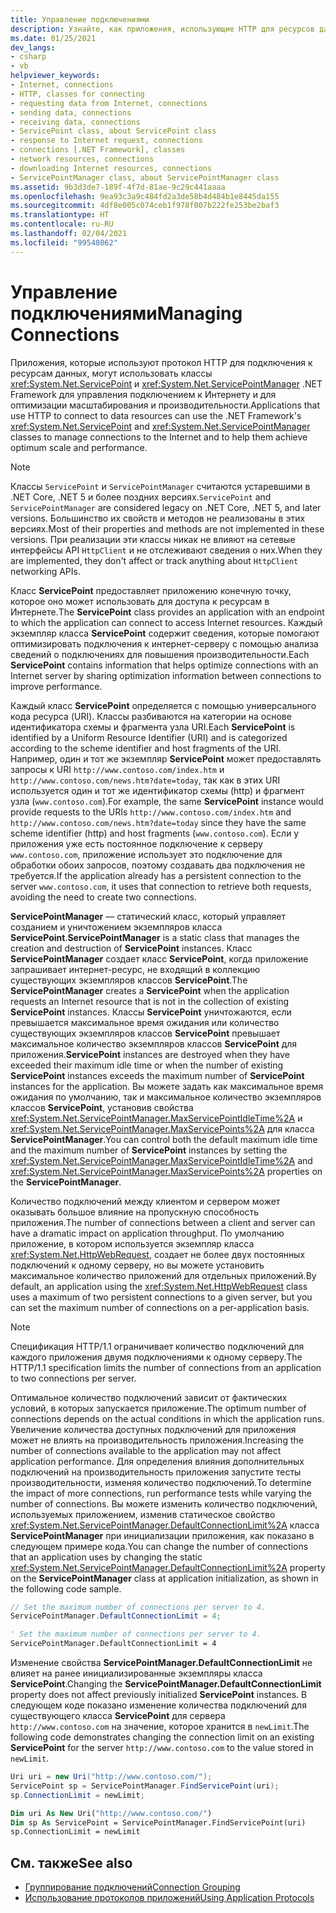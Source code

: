 ```yaml
---
title: Управление подключениями
description: Узнайте, как приложения, использующие HTTP для ресурсов данных, используют классы .NET Framework ServicePoint и ServicePointManager для управления соединениями.
ms.date: 01/25/2021
dev_langs:
- csharp
- vb
helpviewer_keywords:
- Internet, connections
- HTTP, classes for connecting
- requesting data from Internet, connections
- sending data, connections
- receiving data, connections
- ServicePoint class, about ServicePoint class
- response to Internet request, connections
- connections [.NET Framework], classes
- network resources, connections
- downloading Internet resources, connections
- ServicePointManager class, about ServicePointManager class
ms.assetid: 9b3d3de7-189f-4f7d-81ae-9c29c441aaaa
ms.openlocfilehash: 9ea93c3a9c484fd2a3de58b4d484b1e8445da155
ms.sourcegitcommit: 4df8e005c074ceb1f978f007b222fe253be2baf3
ms.translationtype: HT
ms.contentlocale: ru-RU
ms.lasthandoff: 02/04/2021
ms.locfileid: "99548062"
---
```

# <a name="managing-connections"></a><span data-ttu-id="5cd98-103">Управление подключениями</span><span class="sxs-lookup"><span data-stu-id="5cd98-103">Managing Connections</span></span>

<span data-ttu-id="5cd98-104">Приложения, которые используют протокол HTTP для подключения к ресурсам данных, могут использовать классы <xref:System.Net.ServicePoint> и <xref:System.Net.ServicePointManager> .NET Framework для управления подключением к Интернету и для оптимизации масштабирования и производительности.</span><span class="sxs-lookup"><span data-stu-id="5cd98-104">Applications that use HTTP to connect to data resources can use the .NET Framework's <xref:System.Net.ServicePoint> and <xref:System.Net.ServicePointManager> classes to manage connections to the Internet and to help them achieve optimum scale and performance.</span></span>  

> [!NOTE]
> <span data-ttu-id="5cd98-105">Классы `ServicePoint` и `ServicePointManager` считаются устаревшими в .NET Core, .NET 5 и более поздних версиях.</span><span class="sxs-lookup"><span data-stu-id="5cd98-105">`ServicePoint` and `ServicePointManager` are considered legacy on .NET Core, .NET 5, and later versions.</span></span> <span data-ttu-id="5cd98-106">Большинство их свойств и методов не реализованы в этих версиях.</span><span class="sxs-lookup"><span data-stu-id="5cd98-106">Most of their properties and methods are not implemented in these versions.</span></span> <span data-ttu-id="5cd98-107">При реализации эти классы никак не влияют на сетевые интерфейсы API `HttpClient` и не отслеживают сведения о них.</span><span class="sxs-lookup"><span data-stu-id="5cd98-107">When they are implemented, they don't affect or track anything about `HttpClient` networking APIs.</span></span>
  
 <span data-ttu-id="5cd98-108">Класс **ServicePoint** предоставляет приложению конечную точку, которое оно может использовать для доступа к ресурсам в Интернете.</span><span class="sxs-lookup"><span data-stu-id="5cd98-108">The **ServicePoint** class provides an application with an endpoint to which the application can connect to access Internet resources.</span></span> <span data-ttu-id="5cd98-109">Каждый экземпляр класса **ServicePoint** содержит сведения, которые помогают оптимизировать подключения к интернет-серверу с помощью анализа сведений о подключениях для повышения производительности.</span><span class="sxs-lookup"><span data-stu-id="5cd98-109">Each **ServicePoint** contains information that helps optimize connections with an Internet server by sharing optimization information between connections to improve performance.</span></span>  
  
 <span data-ttu-id="5cd98-110">Каждый класс **ServicePoint** определяется с помощью универсального кода ресурса (URI). Классы разбиваются на категории на основе идентификатора схемы и фрагмента узла URI.</span><span class="sxs-lookup"><span data-stu-id="5cd98-110">Each **ServicePoint** is identified by a Uniform Resource Identifier (URI) and is categorized according to the scheme identifier and host fragments of the URI.</span></span> <span data-ttu-id="5cd98-111">Например, один и тот же экземпляр **ServicePoint** может предоставлять запросы к URI `http://www.contoso.com/index.htm` и `http://www.contoso.com/news.htm?date=today`, так как в этих URI используется один и тот же идентификатор схемы (http) и фрагмент узла (`www.contoso.com`).</span><span class="sxs-lookup"><span data-stu-id="5cd98-111">For example, the same **ServicePoint** instance would provide requests to the URIs `http://www.contoso.com/index.htm` and `http://www.contoso.com/news.htm?date=today` since they have the same scheme identifier (http) and host fragments (`www.contoso.com`).</span></span> <span data-ttu-id="5cd98-112">Если у приложения уже есть постоянное подключение к серверу `www.contoso.com`, приложение использует это подключение для обработки обоих запросов, поэтому создавать два подключения не требуется.</span><span class="sxs-lookup"><span data-stu-id="5cd98-112">If the application already has a persistent connection to the server `www.contoso.com`, it uses that connection to retrieve both requests, avoiding the need to create two connections.</span></span>  
  
 <span data-ttu-id="5cd98-113">**ServicePointManager** — статический класс, который управляет созданием и уничтожением экземпляров класса **ServicePoint**.</span><span class="sxs-lookup"><span data-stu-id="5cd98-113">**ServicePointManager** is a static class that manages the creation and destruction of **ServicePoint** instances.</span></span> <span data-ttu-id="5cd98-114">Класс **ServicePointManager** создает класс **ServicePoint**, когда приложение запрашивает интернет-ресурс, не входящий в коллекцию существующих экземпляров классов **ServicePoint**.</span><span class="sxs-lookup"><span data-stu-id="5cd98-114">The **ServicePointManager** creates a **ServicePoint** when the application requests an Internet resource that is not in the collection of existing **ServicePoint** instances.</span></span> <span data-ttu-id="5cd98-115">Классы **ServicePoint** уничтожаются, если превышается максимальное время ожидания или количество существующих экземпляров классов **ServicePoint** превышает максимальное количество экземпляров классов **ServicePoint** для приложения.</span><span class="sxs-lookup"><span data-stu-id="5cd98-115">**ServicePoint** instances are destroyed when they have exceeded their maximum idle time or when the number of existing **ServicePoint** instances exceeds the maximum number of **ServicePoint** instances for the application.</span></span> <span data-ttu-id="5cd98-116">Вы можете задать как максимальное время ожидания по умолчанию, так и максимальное количество экземпляров классов **ServicePoint**, установив свойства <xref:System.Net.ServicePointManager.MaxServicePointIdleTime%2A> и <xref:System.Net.ServicePointManager.MaxServicePoints%2A> для класса **ServicePointManager**.</span><span class="sxs-lookup"><span data-stu-id="5cd98-116">You can control both the default maximum idle time and the maximum number of **ServicePoint** instances by setting the <xref:System.Net.ServicePointManager.MaxServicePointIdleTime%2A> and <xref:System.Net.ServicePointManager.MaxServicePoints%2A> properties on the **ServicePointManager**.</span></span>  
  
 <span data-ttu-id="5cd98-117">Количество подключений между клиентом и сервером может оказывать большое влияние на пропускную способность приложения.</span><span class="sxs-lookup"><span data-stu-id="5cd98-117">The number of connections between a client and server can have a dramatic impact on application throughput.</span></span> <span data-ttu-id="5cd98-118">По умолчанию приложение, в котором используется экземпляр класса <xref:System.Net.HttpWebRequest>, создает не более двух постоянных подключений к одному серверу, но вы можете установить максимальное количество приложений для отдельных приложений.</span><span class="sxs-lookup"><span data-stu-id="5cd98-118">By default, an application using the <xref:System.Net.HttpWebRequest> class uses a maximum of two persistent connections to a given server, but you can set the maximum number of connections on a per-application basis.</span></span>  
  
> [!NOTE]
> <span data-ttu-id="5cd98-119">Спецификация HTTP/1.1 ограничивает количество подключений для каждого приложения двумя подключениями к одному серверу.</span><span class="sxs-lookup"><span data-stu-id="5cd98-119">The HTTP/1.1 specification limits the number of connections from an application to two connections per server.</span></span>  
  
 <span data-ttu-id="5cd98-120">Оптимальное количество подключений зависит от фактических условий, в которых запускается приложение.</span><span class="sxs-lookup"><span data-stu-id="5cd98-120">The optimum number of connections depends on the actual conditions in which the application runs.</span></span> <span data-ttu-id="5cd98-121">Увеличение количества доступных подключений для приложения может не влиять на производительность приложения.</span><span class="sxs-lookup"><span data-stu-id="5cd98-121">Increasing the number of connections available to the application may not affect application performance.</span></span> <span data-ttu-id="5cd98-122">Для определения влияния дополнительных подключений на производительность приложения запустите тесты производительности, изменяя количество подключений.</span><span class="sxs-lookup"><span data-stu-id="5cd98-122">To determine the impact of more connections, run performance tests while varying the number of connections.</span></span> <span data-ttu-id="5cd98-123">Вы можете изменить количество подключений, используемых приложением, изменив статическое свойство <xref:System.Net.ServicePointManager.DefaultConnectionLimit%2A> класса **ServicePointManager** при инициализации приложения, как показано в следующем примере кода.</span><span class="sxs-lookup"><span data-stu-id="5cd98-123">You can change the number of connections that an application uses by changing the static <xref:System.Net.ServicePointManager.DefaultConnectionLimit%2A> property on the **ServicePointManager** class at application initialization, as shown in the following code sample.</span></span>  
  
```csharp  
// Set the maximum number of connections per server to 4.  
ServicePointManager.DefaultConnectionLimit = 4;  
```  
  
```vb  
' Set the maximum number of connections per server to 4.  
ServicePointManager.DefaultConnectionLimit = 4  
```  
  
 <span data-ttu-id="5cd98-124">Изменение свойства **ServicePointManager.DefaultConnectionLimit** не влияет на ранее инициализированные экземпляры класса **ServicePoint**.</span><span class="sxs-lookup"><span data-stu-id="5cd98-124">Changing the **ServicePointManager.DefaultConnectionLimit** property does not affect previously initialized **ServicePoint** instances.</span></span> <span data-ttu-id="5cd98-125">В следующем коде показано изменение количества подключений для существующего класса **ServicePoint** для сервера `http://www.contoso.com` на значение, которое хранится в `newLimit`.</span><span class="sxs-lookup"><span data-stu-id="5cd98-125">The following code demonstrates changing the connection limit on an existing **ServicePoint** for the server `http://www.contoso.com` to the value stored in `newLimit`.</span></span>  
  
```csharp  
Uri uri = new Uri("http://www.contoso.com/");  
ServicePoint sp = ServicePointManager.FindServicePoint(uri);  
sp.ConnectionLimit = newLimit;  
```  
  
```vb  
Dim uri As New Uri("http://www.contoso.com/")  
Dim sp As ServicePoint = ServicePointManager.FindServicePoint(uri)  
sp.ConnectionLimit = newLimit  
```  
  
## <a name="see-also"></a><span data-ttu-id="5cd98-126">См. также</span><span class="sxs-lookup"><span data-stu-id="5cd98-126">See also</span></span>

- [<span data-ttu-id="5cd98-127">Группирование подключений</span><span class="sxs-lookup"><span data-stu-id="5cd98-127">Connection Grouping</span></span>](connection-grouping.md)
- [<span data-ttu-id="5cd98-128">Использование протоколов приложений</span><span class="sxs-lookup"><span data-stu-id="5cd98-128">Using Application Protocols</span></span>](using-application-protocols.md)
